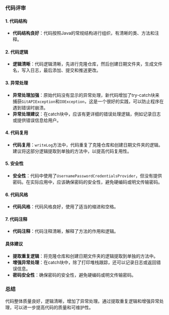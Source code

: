 ### 代码评审

#### 1. 代码结构
- **代码结构良好**：代码按照Java的常规结构进行组织，有清晰的类、方法和注释。

#### 2. 代码逻辑
- **逻辑清晰**：代码逻辑清晰，先进行克隆仓库，然后创建日期文件夹，生成文件名，写入日志，最后添加、提交和推送更改。

#### 3. 异常处理
- **异常处理加强**：原始代码没有显示的异常处理，新代码增加了try-catch块来捕获`GitAPIException`和`IOException`，这是一个很好的实践，可以防止程序在遇到错误时崩溃。
- **异常处理建议**：在catch块中，应该有更详细的错误处理逻辑，例如记录日志或提供错误信息给用户。

#### 4. 代码复用
- **代码复用**：`writeLog`方法中，代码重复了克隆仓库和创建日期文件夹的逻辑。建议将这部分逻辑提取到单独的方法中，以提高代码复用性。

#### 5. 安全性
- **安全性**：代码中使用了`UsernamePasswordCredentialsProvider`，但没有提供密码。在实际应用中，应该确保密码的安全性，避免硬编码或明文传输密码。

#### 6. 代码风格
- **代码风格**：代码风格良好，使用了适当的缩进和空格。

#### 7. 代码注释
- **代码注释**：代码注释清晰，解释了方法的作用和逻辑。

#### 具体建议
- **提取重复逻辑**：将克隆仓库和创建日期文件夹的逻辑提取到单独的方法中。
- **增强异常处理**：在catch块中，除了打印堆栈跟踪，还可以记录日志或返回错误信息。
- **密码安全性**：确保密码的安全性，避免硬编码或明文传输密码。

### 总结
代码整体质量良好，逻辑清晰，增加了异常处理。通过提取重复逻辑和增强异常处理，可以进一步提高代码的质量和可维护性。
